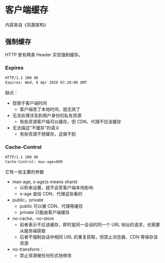 # 客户端缓存
内容来自《凤凰架构》
## 强制缓存
HTTP 里有两类 Header 实现强制缓存。
### Expires
```bash
HTTP/1.1 200 OK
Expires: Wed, 8 Apr 2020 07:28:00 GMT
```
缺点：
- 受限于客户端时间
  - 客户端改了本地时间，就无效了
- 无法处理涉及到用户身份的私有资源
  - 有些资源客户端可以缓存，但 CDN、代理不应该缓存
- 无法描述“不缓存”的语义
  - 有些资源不想缓存，这做不到

### Cache-Control
```bash
HTTP/1.1 200 OK
Cache-Control: max-age=600
```
它有一些主要的参数
- max-age, s-age(s means share)
  - 以秒来设置，就不会受客户端本地影响
  - s-age 是给 CDN、代理这些看的
- public，private
  - public 可以被 CDN、代理等缓存
  - private 只能由客户端缓存
- no-cache，no-store
  - 前者表示不应该缓存，即时是同一会话的同一个 URL 地址的请求，也需要从服务端获取
  - 后者不强制会话中相同 URL 的重复获取，但禁止浏览器、CDN 等保存该资源
- no-transform：
  - 禁止资源被任何形式地修改

